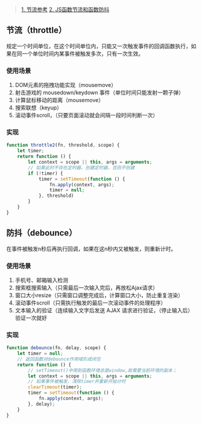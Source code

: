 > [1. 节流参考](https://keelii.com/2016/06/11/javascript-throttle/)
> [2. JS函数节流和函数防抖](https://juejin.cn/post/6844903728328212488)

## 节流（throttle）
规定一个时间单位，在这个时间单位内，只能又一次触发事件的回调函数执行，如果在同一个单位时间内某事件被触发多次，只有一次生效。

### 使用场景
1. DOM元素的拖拽功能实现（mousemove） 
2. 射击游戏的 mousedown/keydown 事件（单位时间只能发射一颗子弹）
3. 计算鼠标移动的距离（mousemove）
4. 搜索联想（keyup）
5. 滚动事件scroll，（只要页面滚动就会间隔一段时间判断一次）

### 实现
```js
function throttle2(fn, threshold, scope) {
    let timer;
    return function () {
        let context = scope || this, args = arguments;
        // 如果此时不存在定时器，创建定时器，否则不创建
        if (!timer) {
            timer = setTimeout(function () {
                fn.apply(context, args);
                timer = null;
            }, threshold)
        }
    }
}
```

## 防抖（debounce）
在事件被触发n秒后再执行回调，如果在这n秒内又被触发，则重新计时。

### 使用场景
1. 手机号、邮箱输入检测
2. 搜索框搜索输入（只需最后一次输入完后，再放松Ajax请求）
3. 窗口大小resize（只需窗口调整完成后，计算窗口大小，防止重复渲染）
4. 滚动事件scroll（只需执行触发的最后一次滚动事件的处理程序）
5. 文本输入的验证（连续输入文字后发送 AJAX 请求进行验证，（停止输入后）验证一次就好

### 实现
```js
function debounce(fn, delay, scope) {
    let timer = null;
    // 返回函数对debounce作用域形成闭包
    return function () {
        // setTimeout()中用到函数环境总是window,故需要当前环境的副本；
        let context = scope || this, args = arguments;
        // 如果事件被触发，清除timer并重新开始计时
        clearTimeout(timer);
        timer = setTimeout(function () {
            fn.apply(context, args);
        }, delay);
    }
}
```